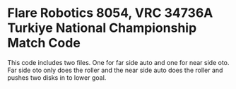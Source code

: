 # Flare Robotics 8054, VRC 34736A Turkiye National Championship Match Code
This code includes two files. One for far side auto and one for near side oto. Far side oto only does the roller and the near side auto does the roller and pushes two disks in to lower goal.
